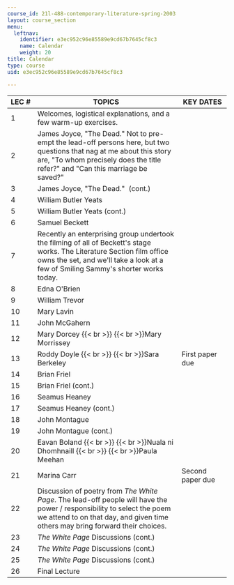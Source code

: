 ```yaml
---
course_id: 21l-488-contemporary-literature-spring-2003
layout: course_section
menu:
  leftnav:
    identifier: e3ec952c96e85589e9cd67b7645cf8c3
    name: Calendar
    weight: 20
title: Calendar
type: course
uid: e3ec952c96e85589e9cd67b7645cf8c3

---
```


| LEC # | TOPICS | KEY DATES |
| --- | --- | --- |
| 1 | Welcomes, logistical explanations, and a few warm-up exercises. | &nbsp; |
| 2 | James Joyce, "The Dead." Not to pre-empt the lead-off persons here, but two questions that nag at me about this story are, "To whom precisely does the title refer?" and "Can this marriage be saved?" | &nbsp; |
| 3 | James Joyce, "The Dead."  (cont.) | &nbsp; |
| 4 | William Butler Yeats | &nbsp; |
| 5 | William Butler Yeats (cont.) | &nbsp; |
| 6 | Samuel Beckett | &nbsp; |
| 7 | Recently an enterprising group undertook the filming of all of Beckett's stage works. The Literature Section film office owns the set, and we'll take a look at a few of Smiling Sammy's shorter works today. | &nbsp; |
| 8 | Edna O'Brien | &nbsp; |
| 9 | William Trevor | &nbsp; |
| 10 | Mary Lavin | &nbsp; |
| 11 | John McGahern | &nbsp; |
| 12 | Mary Dorcey  {{< br >}}  {{< br >}}Mary Morrissey | &nbsp; |
| 13 | Roddy Doyle  {{< br >}}  {{< br >}}Sara Berkeley | First paper due |
| 14 | Brian Friel | &nbsp; |
| 15 | Brian Friel (cont.) | &nbsp; |
| 16 | Seamus Heaney | &nbsp; |
| 17 | Seamus Heaney (cont.) | &nbsp; |
| 18 | John Montague | &nbsp; |
| 19 | John Montague (cont.) | &nbsp; |
| 20 | Eavan Boland  {{< br >}}  {{< br >}}Nuala ni Dhomhnaill  {{< br >}}  {{< br >}}Paula Meehan | &nbsp; |
| 21 | Marina Carr | Second paper due |
| 22 | Discussion of poetry from _The White Page_. The lead-off people will have the power / responsibility to select the poem we attend to on that day, and given time others may bring forward their choices. | &nbsp; |
| 23 | _The White Page_ Discussions (cont.) | &nbsp; |
| 24 | _The White Page_ Discussions (cont.) | &nbsp; |
| 25 | _The White Page_ Discussions (cont.) | &nbsp; |
| 26 | Final Lecture |